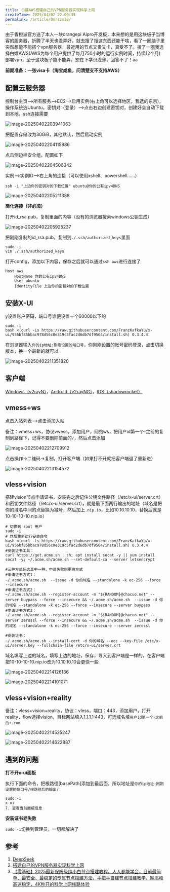 ```yaml
---
title: 白嫖AWS搭建自己的VPN服务器实现科学上网
createTime: 2025/04/02 22:09:35
permalink: /article/0mrszs30/
---
```

由于香橙派官方送了本人一块orangepi Aipro开发板，本来想的是用这块板子当博客的服务器，折腾了半天也没弄好，就去搜了搜这东西还能干啥，看了一圈脑子里突然想能不能搭个vpn服务器，最近用的节点又贵又卡，真受不了。搜了一圈我选择白嫖AWS(AWS为每个用户提供了每月750小时的运行实例时间，持续12个月)部署vpn，至于这块板子能不能弄，恕在下学识浅薄，回答不了！aa

**前期准备：一张visa卡（淘宝咸鱼，问清楚支不支持AWS）**
## 配置云服务器

控制台主页–>所有服务–>EC2–>启用实例(右上角可以选择地区，我选的东京)，操作系统选Ubuntu，密钥对（登录）–>点击右边创建密钥对，创建好会自动下载到本地，ssh连接需要

![image-20250402203941063](https://xiaokcoding-image.oss-cn-beijing.aliyuncs.com/20250402203941141.png)

把配置存储改为30GiB，其他默认，然后启动实例

![image-20250402204115986](https://xiaokcoding-image.oss-cn-beijing.aliyuncs.com/20250402204116034.png)

点击侧边栏安全组，配置如下

![image-20250402204506042](https://xiaokcoding-image.oss-cn-beijing.aliyuncs.com/20250402204506095.png)

实例–>实例ID–>右上角的连接（可以使用xshell、powershell……）

~~~shell
ssh -i "上边你的密钥对的下载位置" ubuntu@你的公有ipv4DNS
~~~

![image-20250402205211388](https://xiaokcoding-image.oss-cn-beijing.aliyuncs.com/20250402205211452.png)

**简化连接（非必须）**

打开id_rsa.pub，复制里面的内容（没有的浏览器搜索windows公钥生成）

![image-20250402205925237](https://xiaokcoding-image.oss-cn-beijing.aliyuncs.com/20250402205925279.png)

把刚刚复制的id_rsa.pub，复制到`./.ssh/authorized_keys`里面

~~~shell
sudo -i
vim ./.ssh/authorized_keys 
~~~

打开config，添加以下内容，保存之后就可以通过`ssh aws`进行连接了

~~~shell
Host aws
    HostName 你的公有ipv4DNS
    User ubuntu
    IdentityFile 上边你的密钥对的下载位置
~~~

## 安装X-UI

y设置账户密码，端口号谁便设置一个60000以下的

~~~shell
sudo -i
bash <(curl -Ls https://raw.githubusercontent.com/FranzKafkaYu/x-ui/956bf85bbac978d56c0e319c5fac2d6db7df9564/install.sh) 0.3.4.4
~~~

在浏览器输入`你的ip地址:刚刚设置的端口号`，你刚刚设置的账号密码登录，点击切换版本，换一个最新的就可以

![image-20250402211351820](https://xiaokcoding-image.oss-cn-beijing.aliyuncs.com/20250402211351879.png)

## 客户端

[Windows（v2rayN）](https://github.com/2dust/v2rayN/releases/tag/7.10.5)，[Android（v2rayNG）](https://github.com/2dust/v2rayNG/releases/tag/1.9.45)，[IOS（shadowrocket）](http://apps.apple.com/us/app/shadowrocket/id932747118)

## vmess+ws

点击入站列表–>点击添加入站

备注：vmess+ws，协议vwess，添加用户，网络ws，把用户id第一个-之前的复制到路径下，记得不要删除前面的`/`，然后点击添加

![image-20250402212709912](https://xiaokcoding-image.oss-cn-beijing.aliyuncs.com/20250402212709961.png)

点击操作->二维码->复制，打开客户端（如果打不开就把客户端退了重新进）

![image-20250402213154572](https://xiaokcoding-image.oss-cn-beijing.aliyuncs.com/20250402213154627.png)

## vless+vision

搭建vision节点申请证书，安装完之后记住公钥文件路径（/etc/x-ui/server.crt）和密钥文件路径（/etc/x-ui/server.crt），就是最下面两行输出的地址（域名是把你的域名中间的点替换为减号，然后加上`.nip.io`，比如10.10.10.10，替换后就是10-10-10-10.nip.io）

~~~shell
# 切换到 root 用户
sudo -i
# 然后重新运行安装命令
bash <(curl -Ls https://raw.githubusercontent.com/FranzKafkaYu/x-ui/956bf85bbac978d56c0e319c5fac2d6db7df9564/install.sh) 0.3.4.4
#安装证书工具：
curl https://get.acme.sh | sh; apt install socat -y || yum install socat -y; ~/.acme.sh/acme.sh --set-default-ca --server letsencrypt

#三种方式任选其中一种，申请失败则更换方式
#申请证书方式1： 
~/.acme.sh/acme.sh  --issue -d 你的域名 --standalone -k ec-256 --force --insecure
#申请证书方式2： 
~/.acme.sh/acme.sh --register-account -m "${RANDOM}@chacuo.net" --server buypass --force --insecure && ~/.acme.sh/acme.sh  --issue -d 你的域名 --standalone -k ec-256 --force --insecure --server buypass
#申请证书方式3： 
~/.acme.sh/acme.sh --register-account -m "${RANDOM}@chacuo.net" --server zerossl --force --insecure && ~/.acme.sh/acme.sh  --issue -d 你的域名 --standalone -k ec-256 --force --insecure --server zerossl

#安装证书：
~/.acme.sh/acme.sh --install-cert -d 你的域名 --ecc --key-file /etc/x-ui/server.key --fullchain-file /etc/x-ui/server.crt
~~~

域名填写上边的域名，填写上边的地址，保存，导入到客户端是一样的，在客户端把10-10-10-10.nip.io改为10.10.10.10会更快一些

![image-20250402214126136](https://xiaokcoding-image.oss-cn-beijing.aliyuncs.com/20250402214126178.png)

![image-20250402214101071](https://xiaokcoding-image.oss-cn-beijing.aliyuncs.com/20250402214101120.png)

## vless+vision+reality

备注：vless+vision+reality，协议：vless，端口：443，添加用户，打开reality，flow选择vision，目标网站填入1.1.1.1:443，可选域名填`用户id第一个-之前的+.com`

![image-20250402214525247](https://xiaokcoding-image.oss-cn-beijing.aliyuncs.com/20250402214525297.png)

![image-20250402214622887](https://xiaokcoding-image.oss-cn-beijing.aliyuncs.com/20250402214622939.png)

## 遇到的问题

**打不开x-ui面板**

执行下面的命令，把根路径[basePath]添加到最后面，所以地址是`你的ip地址:刚刚设置的端口号/根路径后的输出/`

~~~shell
sudo -i
x-ui
7. 查看当前面板信息
~~~

**安装证书老失败**

`sudo -i`切换到管理员，一切都解决了
## 参考

1. [DeepSeek](https://chat.deepseek.com/)
2. [搭建自己的VPN服务器实现科学上网](https://sin-coder.github.io/post/skipwall/)
3. [【零基础】2025最新保姆级纯小白节点搭建教程，人人都能学会，目前最简单、最安全、最稳定的专属节点搭建方法，手把手自建节点搭建教学，晚高峰高速稳定，4K秒开的科学上网线路体验](https://youtu.be/SpxTFes1B8U)

